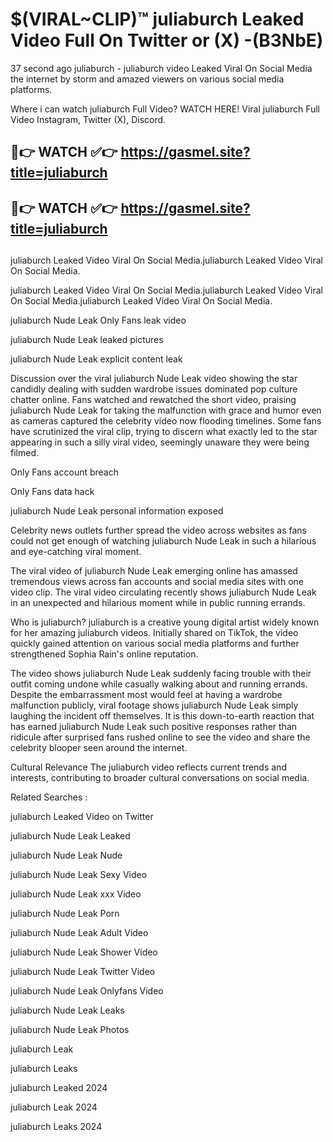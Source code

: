 # $(VIRAL~CLIP)™ juliaburch Leaked Video Full On Twitter or (X) -(B3NbE)
37 second ago juliaburch - juliaburch video Leaked Viral On Social Media the internet by storm and amazed viewers on various social media platforms.

Where i can watch juliaburch Full Video? WATCH HERE! Viral juliaburch Full Video Instagram, Twitter (X), Discord.

## 🔴👉 WATCH ✅👉 https://gasmel.site?title=juliaburch
## 🔴👉 WATCH ✅👉 https://gasmel.site?title=juliaburch
##
juliaburch Leaked Video Viral On Social Media.juliaburch Leaked Video Viral On Social Media.

juliaburch Leaked Video Viral On Social Media.juliaburch Leaked Video Viral On Social Media.juliaburch Leaked Video Viral On Social Media.

juliaburch Nude Leak Only Fans leak video

juliaburch Nude Leak leaked pictures

juliaburch Nude Leak explicit content leak

Discussion over the viral juliaburch Nude Leak video showing the star candidly dealing with sudden wardrobe issues dominated pop culture chatter online. Fans watched and rewatched the short video, praising juliaburch Nude Leak for taking the malfunction with grace and humor even as cameras captured the celebrity video now flooding timelines. Some fans have scrutinized the viral clip, trying to discern what exactly led to the star appearing in such a silly viral video, seemingly unaware they were being filmed.


Only Fans account breach

Only Fans data hack

juliaburch Nude Leak personal information exposed

Celebrity news outlets further spread the video across websites as fans could not get enough of watching juliaburch Nude Leak in such a hilarious and eye-catching viral moment.


The viral video of juliaburch Nude Leak emerging online has amassed tremendous views across fan accounts and social media sites with one video clip. The viral video circulating recently shows juliaburch Nude Leak in an unexpected and hilarious moment while in public running errands.


Who is juliaburch? juliaburch is a creative young digital artist widely known for her amazing juliaburch videos. Initially shared on TikTok, the video quickly gained attention on various social media platforms and further strengthened Sophia Rain's online reputation.

The video shows juliaburch Nude Leak suddenly facing trouble with their outfit coming undone while casually walking about and running errands. Despite the embarrassment most would feel at having a wardrobe malfunction publicly, viral footage shows juliaburch Nude Leak simply laughing the incident off themselves. It is this down-to-earth reaction that has earned juliaburch Nude Leak such positive responses rather than ridicule after surprised fans rushed online to see the video and share the celebrity blooper seen around the internet.

Cultural Relevance The juliaburch video reflects current trends and interests, contributing to broader cultural conversations on social media.

Related Searches :

juliaburch Leaked Video on Twitter

juliaburch Nude Leak Leaked

juliaburch Nude Leak Nude

juliaburch Nude Leak Sexy Video

juliaburch Nude Leak xxx Video

juliaburch Nude Leak Porn

juliaburch Nude Leak Adult Video

juliaburch Nude Leak Shower Video

juliaburch Nude Leak Twitter Video

juliaburch Nude Leak Onlyfans Video

juliaburch Nude Leak Leaks

juliaburch Nude Leak Photos

juliaburch Leak

juliaburch Leaks

juliaburch Leaked 2024

juliaburch Leak 2024

juliaburch Leaks 2024
